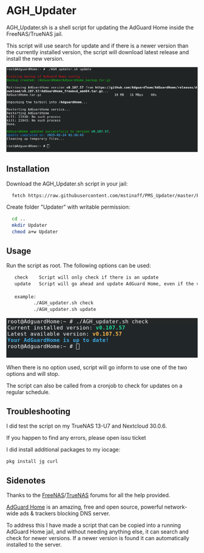 # AGH_Updater
AGH_Updater.sh is a shell script for updating the AdGuard Home inside the FreeNAS/TrueNAS jail.

This script will use search for update and if there is a newer version than the currently installed version, the script will download latest release and install the new version.

![AGH_Updater.sh update](images/AGH_updater_update.png)

## Installation

Download the AGH_Updater.sh script in your jail:

```bash
  fetch https://raw.githubusercontent.com/mstinaff/PMS_Updater/master/PMS_Updater.sh
```

Create folder "Updater" with writable permission:
```bash
  cd ..
  mkdir Updater
  chmod a+w Updater
```

## Usage

Run the script as root. The following options can be used:
```bash
   check    Script will only check if there is an update
   update   Script will go ahead and update AdGuard Home, even if the version is the same as the latest release
   
   example:
          ./AGH_updater.sh check
          ./AGH_updater.sh update

```


![AGH_Updater.sh check](images/AGH_updater_check.png)

When there is no option used, script will go inform to use one of the two options and will stop.

The script can also be called from a cronjob to check for updates on a regular schedule.


## Troubleshooting

I did test the script on my TrueNAS 13-U7 and Nextcloud 30.0.6.

If you happen to find any errors, please open issu ticket

I did install additional packages to my iocage:

```bash
pkg install jg curl
```

## Sidenotes

Thanks to the [FreeNAS](https://www.truenas.com/community)/[TrueNAS](https://www.truenas.com/community) forums for all the help provided.

[AdGuard Home](https://github.com/AdguardTeam/AdGuardHome) is an amazing, free and open source, powerful network-wide ads & trackers blocking DNS server. 

To address this I have made a script that can be copied into a running AdGuard Home jail, and without needing anything else, it can search and check for newer versions. If a newer version is found it can automatically installed to the server.

